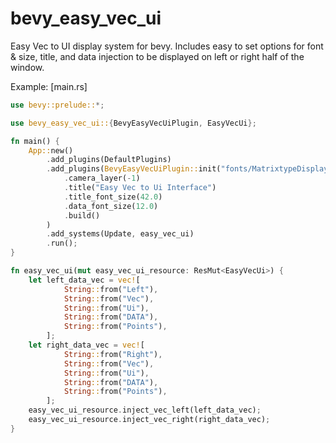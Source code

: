 # bevy_easy_vec_ui
Easy Vec to UI display system for bevy. Includes easy to set options for font & size, title, and data injection to be displayed on left or right half of the window.

Example: [main.rs]
```rust 
use bevy::prelude::*;

use bevy_easy_vec_ui::{BevyEasyVecUiPlugin, EasyVecUi};

fn main() {
    App::new()
        .add_plugins(DefaultPlugins)
        .add_plugins(BevyEasyVecUiPlugin::init("fonts/MatrixtypeDisplay-KVELZ.ttf")
            .camera_layer(-1)
            .title("Easy Vec to Ui Interface")
            .title_font_size(42.0)
            .data_font_size(12.0)
            .build()
        )
        .add_systems(Update, easy_vec_ui)
        .run();
}

fn easy_vec_ui(mut easy_vec_ui_resource: ResMut<EasyVecUi>) {
    let left_data_vec = vec![
            String::from("Left"),
            String::from("Vec"),
            String::from("Ui"),
            String::from("DATA"),
            String::from("Points"),
        ];
    let right_data_vec = vec![
            String::from("Right"),
            String::from("Vec"),
            String::from("Ui"),
            String::from("DATA"),
            String::from("Points"),
        ];
    easy_vec_ui_resource.inject_vec_left(left_data_vec);
    easy_vec_ui_resource.inject_vec_right(right_data_vec);
}
```